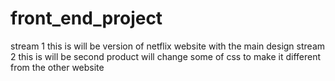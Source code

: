 # front_end_project
stream 1 this is will be version of netflix website with the main design
stream 2
this is will be second product will change some of css to make it different from the other website

